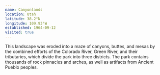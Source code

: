 ```yaml
---
name: Canyonlands
location: Utah
latitude: 38.2°N
longitude: 109.93°W
established: 1964-09-12
visited: true
---
```


This landscape was eroded into a maze of canyons, buttes, and mesas by the combined efforts of the Colorado River, Green River, and their tributaries, which divide the park into three districts. The park contains thousands of rock pinnacles and arches, as well as artifacts from Ancient Pueblo peoples.
